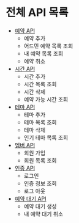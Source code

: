 # 전체 API 목록

- [예약 API](reservation.md)
    - 예약 추가
    - 어드민 예약 목록 조회
    - 내 예약 목록 조회
    - 예약 취소
- [시간 API](time.md)
    - 시간 추가
    - 시간 목록 조회
    - 시간 삭제
    - 예약 가능 시간 조회
- [테마 API](theme.md)
    - 테마 추가
    - 테마 목록 조회
    - 테마 삭제
    - 인기 테마 목록 조회
- [멤버 API](member.md)
    - 회원 가입
    - 회원 목록 조회
- [인증 API](auth.md)
    - 로그인
    - 인증 정보 조회
    - 로그 아웃
- [예약 대기 API](waiting.md)
    - 예약 대기 생성
    - 내 예약 대기 취소
